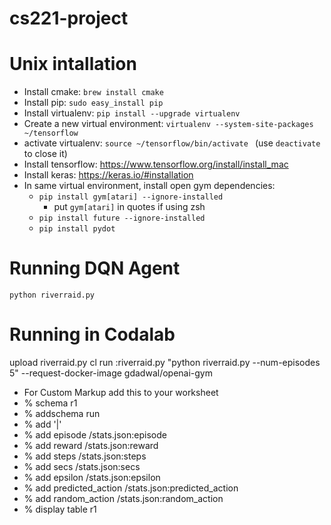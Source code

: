 # cs221-project
# Unix intallation
* Install cmake: `brew install cmake`
* Install pip: `sudo easy_install pip`
* Install virtualenv: `pip install --upgrade virtualenv `
* Create a new virtual environment: `virtualenv --system-site-packages ~/tensorflow`
* activate virtualenv: `source ~/tensorflow/bin/activate ` (use `deactivate` to close it)
* Install tensorflow: https://www.tensorflow.org/install/install_mac
* Install keras: https://keras.io/#installation
* In same virtual environment, install open gym dependencies:
  * `pip install gym[atari] --ignore-installed`
    * put `gym[atari]` in quotes if using zsh
  * `pip install future --ignore-installed`
  * `pip install pydot`
# Running DQN Agent
`python riverraid.py`
# Running in Codalab
upload riverraid.py
cl run :riverraid.py "python riverraid.py --num-episodes 5" --request-docker-image gdadwal/openai-gym
* For Custom Markup add this to your worksheet
* % schema r1
* % addschema run
* % add '|'
* % add episode /stats.json:episode
* % add reward /stats.json:reward
* % add steps /stats.json:steps
* % add secs /stats.json:secs
* % add epsilon /stats.json:epsilon
* % add predicted_action /stats.json:predicted_action
* % add random_action /stats.json:random_action
* % display table r1